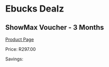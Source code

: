 
# Ebucks Dealz
## ShowMax Voucher - 3 Months
[Product Page](https://www.ebucks.com/web/shop/productSelected.do?prodId=259207015&catId=227677169)

Price: R297.00

Savings: 


	